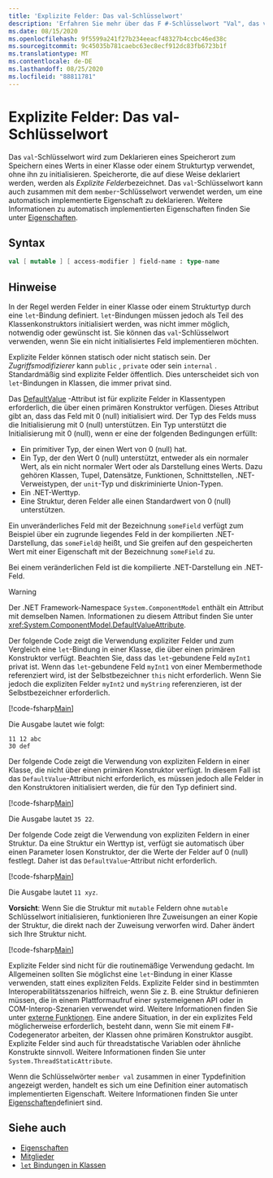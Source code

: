 ```yaml
---
title: 'Explizite Felder: Das val-Schlüsselwort'
description: 'Erfahren Sie mehr über das F #-Schlüsselwort "Val", das verwendet wird, um einen Speicherort zum Speichern eines Werts in einer Klasse oder einem Strukturtyp zu deklarieren, ohne den Typ zu initialisieren.'
ms.date: 08/15/2020
ms.openlocfilehash: 9f5599a241f27b234eeacf48327b4ccbc46ed38c
ms.sourcegitcommit: 9c45035b781caebc63ec8ecf912dc83fb6723b1f
ms.translationtype: MT
ms.contentlocale: de-DE
ms.lasthandoff: 08/25/2020
ms.locfileid: "88811781"
---
```

# <a name="explicit-fields-the-val-keyword"></a>Explizite Felder: Das val-Schlüsselwort

Das `val`-Schlüsselwort wird zum Deklarieren eines Speicherort zum Speichern eines Werts in einer Klasse oder einem Strukturtyp verwendet, ohne ihn zu initialisieren. Speicherorte, die auf diese Weise deklariert werden, werden als *Explizite Felder*bezeichnet. Das `val`-Schlüsselwort kann auch zusammen mit dem `member`-Schlüsselwort verwendet werden, um eine automatisch implementierte Eigenschaft zu deklarieren. Weitere Informationen zu automatisch implementierten Eigenschaften finden Sie unter [Eigenschaften](properties.md).

## <a name="syntax"></a>Syntax

```fsharp
val [ mutable ] [ access-modifier ] field-name : type-name
```

## <a name="remarks"></a>Hinweise

In der Regel werden Felder in einer Klasse oder einem Strukturtyp durch eine `let`-Bindung definiert. `let`-Bindungen müssen jedoch als Teil des Klassenkonstruktors initialisiert werden, was nicht immer möglich, notwendig oder gewünscht ist. Sie können das `val`-Schlüsselwort verwenden, wenn Sie ein nicht initialisiertes Feld implementieren möchten.

Explizite Felder können statisch oder nicht statisch sein. Der *Zugriffsmodifizierer* kann `public` , `private` oder sein `internal` . Standardmäßig sind explizite Felder öffentlich. Dies unterscheidet sich von `let`-Bindungen in Klassen, die immer privat sind.

Das [DefaultValue](https://fsharp.github.io/fsharp-core-docs/reference/fsharp-core-defaultvalueattribute.html) -Attribut ist für explizite Felder in Klassentypen erforderlich, die über einen primären Konstruktor verfügen. Dieses Attribut gibt an, dass das Feld mit 0 (null) initialisiert wird. Der Typ des Felds muss die Initialisierung mit 0 (null) unterstützen. Ein Typ unterstützt die Initialisierung mit 0 (null), wenn er eine der folgenden Bedingungen erfüllt:

- Ein primitiver Typ, der einen Wert von 0 (null) hat.
- Ein Typ, der den Wert 0 (null) unterstützt, entweder als ein normaler Wert, als ein nicht normaler Wert oder als Darstellung eines Werts. Dazu gehören Klassen, Tupel, Datensätze, Funktionen, Schnittstellen, .NET-Verweistypen, der `unit`-Typ und diskriminierte Union-Typen.
- Ein .NET-Werttyp.
- Eine Struktur, deren Felder alle einen Standardwert von 0 (null) unterstützen.

Ein unveränderliches Feld mit der Bezeichnung `someField` verfügt zum Beispiel über ein zugrunde liegendes Feld in der kompilierten .NET-Darstellung, das `someField@` heißt, und Sie greifen auf den gespeicherten Wert mit einer Eigenschaft mit der Bezeichnung `someField` zu.

Bei einem veränderlichen Feld ist die kompilierte .NET-Darstellung ein .NET-Feld.

> [!WARNING]
> Der .NET Framework-Namespace `System.ComponentModel` enthält ein Attribut mit demselben Namen. Informationen zu diesem Attribut finden Sie unter <xref:System.ComponentModel.DefaultValueAttribute>.

Der folgende Code zeigt die Verwendung expliziter Felder und zum Vergleich eine `let`-Bindung in einer Klasse, die über einen primären Konstruktor verfügt. Beachten Sie, dass das `let`-gebundene Feld `myInt1` privat ist. Wenn das `let`-gebundene Feld `myInt1` von einer Membermethode referenziert wird, ist der Selbstbezeichner `this` nicht erforderlich. Wenn Sie jedoch die expliziten Felder `myInt2` und `myString` referenzieren, ist der Selbstbezeichner erforderlich.

[!code-fsharp[Main](~/samples/snippets/fsharp/lang-ref-2/snippet6701.fs)]

Die Ausgabe lautet wie folgt:

```console
11 12 abc
30 def
```

Der folgende Code zeigt die Verwendung von expliziten Feldern in einer Klasse, die nicht über einen primären Konstruktor verfügt. In diesem Fall ist das `DefaultValue`-Attribut nicht erforderlich, es müssen jedoch alle Felder in den Konstruktoren initialisiert werden, die für den Typ definiert sind.

[!code-fsharp[Main](~/samples/snippets/fsharp/lang-ref-2/snippet6702.fs)]

Die Ausgabe lautet `35 22`.

Der folgende Code zeigt die Verwendung von expliziten Feldern in einer Struktur. Da eine Struktur ein Werttyp ist, verfügt sie automatisch über einen Parameter losen Konstruktor, der die Werte der Felder auf 0 (null) festlegt. Daher ist das `DefaultValue`-Attribut nicht erforderlich.

[!code-fsharp[Main](~/samples/snippets/fsharp/lang-ref-2/snippet6703.fs)]

Die Ausgabe lautet `11 xyz`.

**Vorsicht**: Wenn Sie die Struktur mit `mutable` Feldern ohne `mutable` Schlüsselwort initialisieren, funktionieren Ihre Zuweisungen an einer Kopie der Struktur, die direkt nach der Zuweisung verworfen wird. Daher ändert sich Ihre Struktur nicht.

[!code-fsharp[Main](~/samples/snippets/fsharp/lang-ref-2/snippet6704.fs)]

Explizite Felder sind nicht für die routinemäßige Verwendung gedacht. Im Allgemeinen sollten Sie möglichst eine `let`-Bindung in einer Klasse verwenden, statt eines expliziten Felds. Explizite Felder sind in bestimmten Interoperabilitätsszenarios hilfreich, wenn Sie z. B. eine Struktur definieren müssen, die in einem Plattformaufruf einer systemeigenen API oder in COM-Interop-Szenarien verwendet wird. Weitere Informationen finden Sie unter [externe Funktionen](../functions/external-functions.md). Eine andere Situation, in der ein explizites Feld möglicherweise erforderlich, besteht dann, wenn Sie mit einem F#-Codegenerator arbeiten, der Klassen ohne primären Konstruktor ausgibt. Explizite Felder sind auch für threadstatische Variablen oder ähnliche Konstrukte sinnvoll. Weitere Informationen finden Sie unter `System.ThreadStaticAttribute`.

Wenn die Schlüsselwörter `member val` zusammen in einer Typdefinition angezeigt werden, handelt es sich um eine Definition einer automatisch implementierten Eigenschaft. Weitere Informationen finden Sie unter [Eigenschaften](properties.md)definiert sind.

## <a name="see-also"></a>Siehe auch

- [Eigenschaften](properties.md)
- [Mitglieder](index.md)
- [`let` Bindungen in Klassen](let-bindings-in-classes.md)
